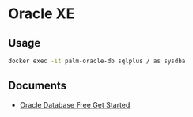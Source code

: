 # Oracle XE

## Usage

```bash
docker exec -it palm-oracle-db sqlplus / as sysdba
```

## Documents

- [Oracle Database Free Get Started](https://www.oracle.com/hk/database/free/get-started/)
